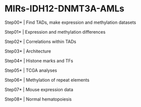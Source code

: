 # MIRs-IDH12-DNMT3A-AMLs

Step00* | Find TADs, make expression and methylation datasets

Step01* | Expression and methylation differences

Step02* | Correlations within TADs

Step03* | Architecture

Step04* | Histone marks and TFs

Step05* | TCGA analyses

Step06* | Methylation of repeat elements

Step07* | Mouse expression data

Step08* | Normal hematopoiesis
